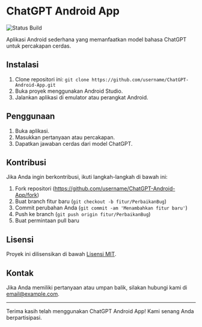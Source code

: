 # ChatGPT Android App

![Status Build](https://img.shields.io/badge/Build-Passing-brightgreen)

Aplikasi Android sederhana yang memanfaatkan model bahasa ChatGPT untuk percakapan cerdas.

## Instalasi

1. Clone repositori ini: `git clone https://github.com/username/ChatGPT-Android-App.git`
2. Buka proyek menggunakan Android Studio.
3. Jalankan aplikasi di emulator atau perangkat Android.

## Penggunaan

1. Buka aplikasi.
2. Masukkan pertanyaan atau percakapan.
3. Dapatkan jawaban cerdas dari model ChatGPT.

## Kontribusi

Jika Anda ingin berkontribusi, ikuti langkah-langkah di bawah ini:

1. Fork repositori (https://github.com/username/ChatGPT-Android-App/fork)
2. Buat branch fitur baru (`git checkout -b fitur/PerbaikanBug`)
3. Commit perubahan Anda (`git commit -am 'Menambahkan fitur baru'`)
4. Push ke branch (`git push origin fitur/PerbaikanBug`)
5. Buat permintaan pull baru

## Lisensi

Proyek ini dilisensikan di bawah [Lisensi MIT](LICENSE).

## Kontak

Jika Anda memiliki pertanyaan atau umpan balik, silakan hubungi kami di [email@example.com](mailto:email@example.com).

---

Terima kasih telah menggunakan ChatGPT Android App! Kami senang Anda berpartisipasi.
